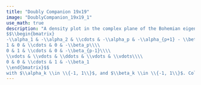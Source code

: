 ```yaml
---
title: "Doubly Companion 19x19"
image: "DoublyCompanion_19x19_1"
use_math: true
description: "A density plot in the complex plane of the Bohemian eigenvalues of a sample of 10 million 19x19 $(p=18)$ doubly companion matrices:
$$\\begin{bmatrix}
-\\alpha_1 & -\\alpha_2 & \\cdots & -\\alpha_p & -\\alpha_{p+1} - \\beta_{p+1}\\\\
1 & 0 & \\cdots & 0 & -\\beta_p\\\\
0 & 1 & \\cdots & 0 & -\\beta_{p-1}\\\\
\\vdots & \\vdots & \\ddots & \\vdots & \\vdots\\\\
0 & 0 & \\cdots & 1 & -\\beta_1
\\end{bmatrix}$$
with $\\alpha_k \\in \\{-1, 1\\}$, and $\\beta_k \\in \\{-1, 1\\}$. Color represents the eigenvalue density and the plot is viewed on [-1.7-1.7i, 1.7+1.7i]."
---
```

